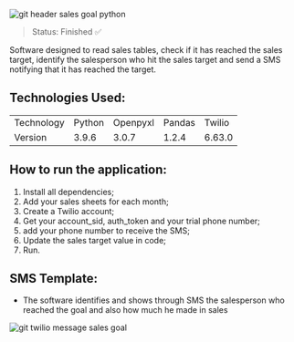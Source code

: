 ![git header sales goal python](https://user-images.githubusercontent.com/54152996/129388901-22bf8432-865d-4c86-8dbe-3a0390819015.png)

> Status: Finished ✅

Software designed to read sales tables, check if it has reached the sales target, identify the salesperson who hit the sales target and send a SMS notifying that it has reached the target.

## Technologies Used:

<table>
  <tr>
    <td>Technology</td>
    <td>Python</td>
    <td>Openpyxl</td>
    <td>Pandas</td>
    <td>Twilio</td>
  </tr>
  <tr>
    <td>Version</td>
    <td>3.9.6</td>
    <td>3.0.7</td>
    <td>1.2.4</td>
    <td>6.63.0</td>
  </tr>
</table>

## How to run the application:

1. Install all dependencies;
2. Add your sales sheets for each month;
3. Create a Twilio account;
4. Get your account_sid, auth_token and your trial phone number;
5. add your phone number to receive the SMS;
6. Update the sales target value in code;
7. Run.

## SMS Template:

* The software identifies and shows through SMS the salesperson who reached the goal and also how much he made in sales

![git twilio message sales goal](https://user-images.githubusercontent.com/54152996/129395626-f3c77b74-cac6-444c-99d4-ffc46d5573ef.jpeg)

